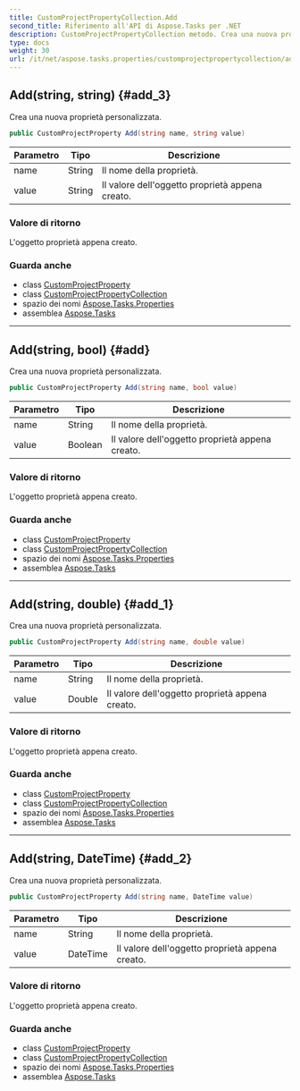 ```yaml
---
title: CustomProjectPropertyCollection.Add
second_title: Riferimento all'API di Aspose.Tasks per .NET
description: CustomProjectPropertyCollection metodo. Crea una nuova proprietà personalizzata.
type: docs
weight: 30
url: /it/net/aspose.tasks.properties/customprojectpropertycollection/add/
---
```

## Add(string, string) {#add_3}

Crea una nuova proprietà personalizzata.

```csharp
public CustomProjectProperty Add(string name, string value)
```

| Parametro | Tipo | Descrizione |
| --- | --- | --- |
| name | String | Il nome della proprietà. |
| value | String | Il valore dell'oggetto proprietà appena creato. |

### Valore di ritorno

L'oggetto proprietà appena creato.

### Guarda anche

* class [CustomProjectProperty](../../customprojectproperty/)
* class [CustomProjectPropertyCollection](../)
* spazio dei nomi [Aspose.Tasks.Properties](../../customprojectpropertycollection/)
* assemblea [Aspose.Tasks](../../../)

---

## Add(string, bool) {#add}

Crea una nuova proprietà personalizzata.

```csharp
public CustomProjectProperty Add(string name, bool value)
```

| Parametro | Tipo | Descrizione |
| --- | --- | --- |
| name | String | Il nome della proprietà. |
| value | Boolean | Il valore dell'oggetto proprietà appena creato. |

### Valore di ritorno

L'oggetto proprietà appena creato.

### Guarda anche

* class [CustomProjectProperty](../../customprojectproperty/)
* class [CustomProjectPropertyCollection](../)
* spazio dei nomi [Aspose.Tasks.Properties](../../customprojectpropertycollection/)
* assemblea [Aspose.Tasks](../../../)

---

## Add(string, double) {#add_1}

Crea una nuova proprietà personalizzata.

```csharp
public CustomProjectProperty Add(string name, double value)
```

| Parametro | Tipo | Descrizione |
| --- | --- | --- |
| name | String | Il nome della proprietà. |
| value | Double | Il valore dell'oggetto proprietà appena creato. |

### Valore di ritorno

L'oggetto proprietà appena creato.

### Guarda anche

* class [CustomProjectProperty](../../customprojectproperty/)
* class [CustomProjectPropertyCollection](../)
* spazio dei nomi [Aspose.Tasks.Properties](../../customprojectpropertycollection/)
* assemblea [Aspose.Tasks](../../../)

---

## Add(string, DateTime) {#add_2}

Crea una nuova proprietà personalizzata.

```csharp
public CustomProjectProperty Add(string name, DateTime value)
```

| Parametro | Tipo | Descrizione |
| --- | --- | --- |
| name | String | Il nome della proprietà. |
| value | DateTime | Il valore dell'oggetto proprietà appena creato. |

### Valore di ritorno

L'oggetto proprietà appena creato.

### Guarda anche

* class [CustomProjectProperty](../../customprojectproperty/)
* class [CustomProjectPropertyCollection](../)
* spazio dei nomi [Aspose.Tasks.Properties](../../customprojectpropertycollection/)
* assemblea [Aspose.Tasks](../../../)


